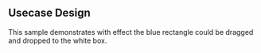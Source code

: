 ## Usecase Design

This sample demonstrates with effect the blue rectangle could be dragged and dropped to the white box.
